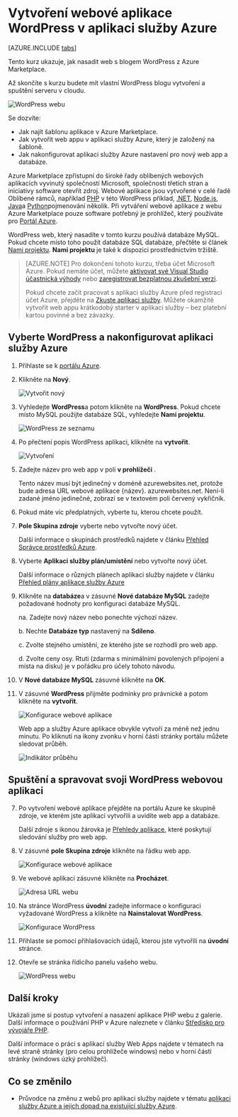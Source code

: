 <properties
    pageTitle="Vytvoření webové aplikace WordPress v aplikaci služby Azure | Microsoft Azure"
    description="Naučte se vytvářet nové Azure web app pro WordPress blogu pomocí portálu Azure."
    services="app-service\web"
    documentationCenter="php"
    authors="rmcmurray"
    manager="wpickett"
    editor=""/>

<tags
    ms.service="app-service-web"
    ms.workload="na"
    ms.tgt_pltfrm="na"
    ms.devlang="PHP"
    ms.topic="hero-article"
    ms.date="08/11/2016"
    ms.author="robmcm"/>

# <a name="create-a-wordpress-web-app-in-azure-app-service"></a>Vytvoření webové aplikace WordPress v aplikaci služby Azure

[AZURE.INCLUDE [tabs](../../includes/app-service-web-get-started-nav-tabs.md)]

Tento kurz ukazuje, jak nasadit web s blogem WordPress z Azure Marketplace.

Až skončíte s kurzu budete mít vlastní WordPress blogu vytvoření a spuštění serveru v cloudu.

![WordPress webu](./media/web-sites-php-web-site-gallery/wpdashboard.png)

Se dozvíte:

* Jak najít šablonu aplikace v Azure Marketplace.
* Jak vytvořit web appu v aplikaci služby Azure, který je založený na šabloně.
* Jak nakonfigurovat aplikaci služby Azure nastavení pro nový web app a databáze.

Azure Marketplace zpřístupní do široké řady oblíbených webových aplikacích vyvinutý společností Microsoft, společnosti třetích stran a iniciativy software otevřít zdroj. Webové aplikace jsou vytvořené v celé řadě Oblíbené rámců, například [PHP](/develop/nodejs/) v této WordPress příklad, [.NET](/develop/net/), [Node.js](/develop/nodejs/), [Java](/develop/java/)a [Python](/develop/python/)pojmenování několik. Při vytváření webové aplikace z webu Azure Marketplace pouze software potřebný je prohlížeč, který používáte pro [Portál Azure](https://portal.azure.com/). 

WordPress web, který nasadíte v tomto kurzu používá databáze MySQL. Pokud chcete místo toho použít databáze SQL databáze, přečtěte si článek [Nami projektu](http://projectnami.org/). **Nami projektu** je také k dispozici prostřednictvím tržiště.

> [AZURE.NOTE]
> Pro dokončení tohoto kurzu, třeba účet Microsoft Azure. Pokud nemáte účet, můžete [aktivovat své Visual Studio účastnická výhody](/pricing/member-offers/msdn-benefits-details/?WT.mc_id=A261C142F) nebo [zaregistrovat bezplatnou zkušební verzi](/en-us/pricing/free-trial/?WT.mc_id=A261C142F).
>
> Pokud chcete začít pracovat s aplikaci služby Azure před registraci účet Azure, přejděte na [Zkuste aplikaci služby](http://go.microsoft.com/fwlink/?LinkId=523751). Můžete okamžitě vytvořit web appu krátkodobý starter v aplikaci služby – bez platební kartou povinné a bez závazky.

## <a name="select-wordpress-and-configure-for-azure-app-service"></a>Vyberte WordPress a nakonfigurovat aplikaci služby Azure

1. Přihlaste se k [portálu Azure](https://portal.azure.com/).

2. Klikněte na **Nový**.
    
    ![Vytvořit nový][5]
    
3. Vyhledejte **WordPress**a potom klikněte na **WordPress**. Pokud chcete místo MySQL použijte databáze SQL, vyhledejte **Nami projektu**.

    ![WordPress ze seznamu][7]
    
5. Po přečtení popis WordPress aplikaci, klikněte na **vytvořit**.

    ![Vytvoření](./media/web-sites-php-web-site-gallery/create.png)

4. Zadejte název pro web app v poli **v prohlížeči** .

    Tento název musí být jedinečný v doméně azurewebsites.net, protože bude adresa URL webové aplikace {název}. azurewebsites.net. Není-li zadané jméno jedinečné, zobrazí se v textovém poli červený vykřičník.

8. Pokud máte víc předplatných, vyberte tu, kterou chcete použít. 

5. **Pole Skupina zdroje** vyberte nebo vytvořte nový účet.

    Další informace o skupinách prostředků najdete v článku [Přehled Správce prostředků Azure](../azure-resource-manager/resource-group-overview.md).

5. Vyberte **Aplikaci služby plán/umístění** nebo vytvořte nový účet.

    Další informace o různých plánech aplikaci služby najdete v článku [Přehled plány aplikace služby Azure](../azure-web-sites-web-hosting-plans-in-depth-overview.md) 

7. Klikněte na **databáze**a v zásuvné **Nové databáze MySQL** zadejte požadované hodnoty pro konfiguraci databáze MySQL.

    na. Zadejte nový název nebo ponechte výchozí název.

    b. Nechte **Databáze typ** nastavený na **Sdíleno**.

    c. Zvolte stejného umístění, ze kterého jste se rozhodli pro web app.

    d. Zvolte ceny osy. Rtuti (zdarma s minimálními povolených připojení a místa na disku) je v pořádku pro účely tohoto návodu.

8. V **Nové databáze MySQL** zásuvné klikněte na **OK**. 

8. V zásuvné **WordPress** přijměte podmínky pro právnické a potom klikněte na **vytvořit**. 

    ![Konfigurace webové aplikace](./media/web-sites-php-web-site-gallery/configure.png)

    Web app a služby Azure aplikace obvykle vytvoří za méně než jednu minutu. Po kliknutí na ikony zvonku v horní části stránky portálu můžete sledovat průběh.

    ![Indikátor průběhu](./media/web-sites-php-web-site-gallery/progress.png)

## <a name="launch-and-manage-your-wordpress-web-app"></a>Spuštění a spravovat svoji WordPress webovou aplikaci
    
7. Po vytvoření webové aplikace přejděte na portálu Azure ke skupině zdroje, ve kterém jste aplikaci vytvořili a uvidíte web app a databáze.

    Další zdroje s ikonou žárovka je [Přehledy aplikace](/services/application-insights/), které poskytují sledování služby pro web app.

1. V zásuvné **pole Skupina zdroje** klikněte na řádku web app.

    ![Konfigurace webové aplikace](./media/web-sites-php-web-site-gallery/resourcegroup.png)

2. Ve webové aplikaci zásuvné klikněte na **Procházet**.

    ![Adresa URL webu][browse]

3. Na stránce WordPress **úvodní** zadejte informace o konfiguraci vyžadované WordPress a klikněte na **Nainstalovat WordPress**.

    ![Konfigurace WordPress](./media/web-sites-php-web-site-gallery/wpconfigure.png)

4. Přihlaste se pomocí přihlašovacích údajů, kterou jste vytvořili na **úvodní** stránce.  

5. Otevře se stránka řídicího panelu vašeho webu.    

    ![WordPress webu](./media/web-sites-php-web-site-gallery/wpdashboard.png)

## <a name="next-steps"></a>Další kroky

Ukázali jsme si postup vytvoření a nasazení aplikace PHP webu z galerie. Další informace o používání PHP v Azure naleznete v článku [Středisko pro vývojáře PHP](/develop/php/).

Další informace o práci s aplikací služby Web Apps najdete v tématech na levé straně stránky (pro celou prohlížeče windows) nebo v horní části stránky (windows úzký prohlížeč). 

## <a name="whats-changed"></a>Co se změnilo
* Průvodce na změnu z webů pro aplikaci služby najdete v tématu [aplikaci služby Azure a jejich dopad na existující služby Azure](http://go.microsoft.com/fwlink/?LinkId=529714).

[5]: ./media/web-sites-php-web-site-gallery/startmarketplace.png
[7]: ./media/web-sites-php-web-site-gallery/search-web-app.png
[browse]: ./media/web-sites-php-web-site-gallery/browse-web.png
